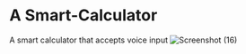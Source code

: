 # A Smart-Calculator
A smart calculator that accepts voice input
![Screenshot (16)](https://user-images.githubusercontent.com/85853135/210514322-b9946a75-a077-4372-bb2b-06d6ffa158ed.png)
